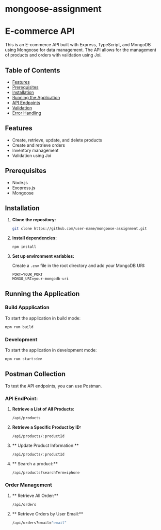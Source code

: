 # mongoose-assignment


# E-commerce API

This is an E-commerce API built with Express, TypeScript, and MongoDB using Mongoose for data management. The API allows for the management of products and orders with validation using Joi.

## Table of Contents

- [Features](#features)
- [Prerequisites](#prerequisites)
- [Installation](#installation)
- [Running the Application](#running-the-application)
- [API Endpoints](#api-endpoints)
- [Validation](#validation)
- [Error Handling](#error-handling)

## Features

- Create, retrieve, update, and delete products
- Create and retrieve orders
- Inventory management
- Validation using Joi

## Prerequisites

- Node.js
- Exopress.js
- Mongoose

## Installation

1. **Clone the repository:**

    ```bash
    git clone https://github.com/user-name/mongoose-assignment.git
    ```

2. **Install dependencies:**

    ```bash
    npm install
    ```

3. **Set up environment variables:**

    Create a `.env` file in the root directory and add your MongoDB URI:

    ```env
    PORT=YOUR_PORT
    MONGO_URI=your-mongodb-uri
    ```

## Running the Application
### Build Appplication 
To start the application in build mode:

```bash
npm run build
```
### Development

To start the application in development mode:

```bash
npm run start:dev
```
## Postman Collection
To test the API endpoints, you can use Postman.
### API EndPoint:

1. **Retrieve a List of All Products:**
    ```bash
    /api/products
    ```
2. **Retrieve a Specific Product by ID:**
    ```bash
    /api/products/:productId
    ```
3. ** Update Product Information:**
    ```bash
    /api/products/:productId
    ```
4. ** Search a product:**
    ```bash
    /api/products?searchTerm=iphone
    ```
### Order Management
1. ** Retrieve All  Order:**
    ```bash
    /api/orders
    ```
2. ** Retrieve Orders by User Email:**
    ```bash
    /api/orders?email="email"
    ```

